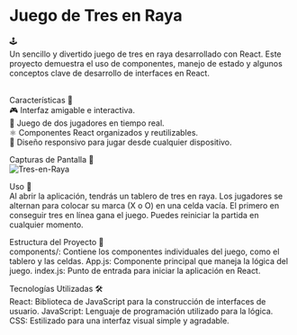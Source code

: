 <h1>Juego de Tres en Raya</h1>🕹️<br>
Un sencillo y divertido juego de tres en raya desarrollado con React. Este proyecto demuestra el uso de componentes, manejo de estado y algunos conceptos clave de desarrollo de interfaces en React.<br><br>

Características 🚀<br>
🎮 Interfaz amigable e interactiva.<br>
🧩 Juego de dos jugadores en tiempo real.<br>
⚛️ Componentes React organizados y reutilizables.<br>
📲 Diseño responsivo para jugar desde cualquier dispositivo.<br>

Capturas de Pantalla 📸<br>
![Tres-en-Raya](https://github.com/user-attachments/assets/d67c1f23-3ba1-4fda-828c-80a3f9b87c0e)

Uso 🎲<br>
Al abrir la aplicación, tendrás un tablero de tres en raya. Los jugadores se alternan para colocar su marca (X o O) en una celda vacía. El primero en conseguir tres en línea gana el juego. Puedes reiniciar la partida en cualquier momento.<br>

Estructura del Proyecto 📂<br>
components/: Contiene los componentes individuales del juego, como el tablero y las celdas.
App.js: Componente principal que maneja la lógica del juego.
index.js: Punto de entrada para iniciar la aplicación en React.

Tecnologías Utilizadas 🛠️<br>
React: Biblioteca de JavaScript para la construcción de interfaces de usuario.
JavaScript: Lenguaje de programación utilizado para la lógica.
CSS: Estilizado para una interfaz visual simple y agradable.

 
